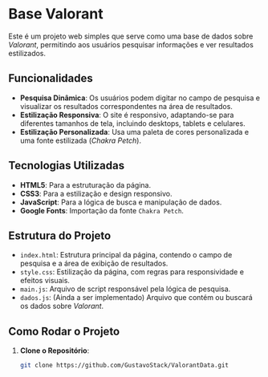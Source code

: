 # Base Valorant

Este é um projeto web simples que serve como uma base de dados sobre *Valorant*, permitindo aos usuários pesquisar informações e ver resultados estilizados.

## Funcionalidades

- **Pesquisa Dinâmica**: Os usuários podem digitar no campo de pesquisa e visualizar os resultados correspondentes na área de resultados.
- **Estilização Responsiva**: O site é responsivo, adaptando-se para diferentes tamanhos de tela, incluindo desktops, tablets e celulares.
- **Estilização Personalizada**: Usa uma paleta de cores personalizada e uma fonte estilizada (*Chakra Petch*).

## Tecnologias Utilizadas

- **HTML5**: Para a estruturação da página.
- **CSS3**: Para a estilização e design responsivo.
- **JavaScript**: Para a lógica de busca e manipulação de dados.
- **Google Fonts**: Importação da fonte `Chakra Petch`.

## Estrutura do Projeto

- `index.html`: Estrutura principal da página, contendo o campo de pesquisa e a área de exibição de resultados.
- `style.css`: Estilização da página, com regras para responsividade e efeitos visuais.
- `main.js`: Arquivo de script responsável pela lógica de pesquisa.
- `dados.js`: (Ainda a ser implementado) Arquivo que contém ou buscará os dados sobre *Valorant*.

## Como Rodar o Projeto

1. **Clone o Repositório**:
   ```bash
   git clone https://github.com/GustavoStack/ValorantData.git
